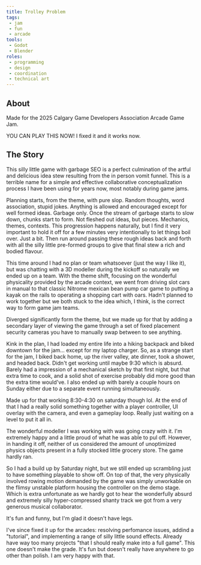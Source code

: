 ```yaml
---
title: Trolley Problem
tags:
 - jam
 - fun
 - arcade
tools:
 - Godot
 - Blender
roles:
 - programming
 - design
 - coordination
 - technical art
---
```


## About
Made for the 2025 Calgary Game Developers Association Arcade Game Jam.

YOU CAN PLAY THIS NOW!
I fixed it and it works now.

## The Story
This silly little game with garbage SEO is a perfect culmination of the artful and delicious idea stew resulting from the in person vomit funnel. This is a terrible name for a simple and effective collaborative conceptualization process I have been using for years now, most notably during game jams.

Planning starts, from the theme, with pure slop. Random thoughts, word association, stupid jokes. Anything is allowed and encouraged except for well formed ideas. Garbage only. Once the stream of garbage starts to slow down, chunks start to form. Not fleshed out ideas, but pieces. Mechanics, themes, contexts. This progression happens naturally, but I find it very important to hold it off for a few minutes very intentionally to let things boil over. Just a bit. Then run around passing these rough ideas back and forth with all the silly little pre-formed groups to give that final stew a rich and bodied flavour.

This time around I had no plan or team whatsoever (just the way I like it), but was chatting with a 3D modeller during the kickoff so naturally we ended up on a team. With the theme shift, focusing on the wonderful physicality provided by the arcade context, we went from driving slot cars in manual to that classic Nitrome mexican bean pump car game to putting a kayak on the rails to operating a shopping cart with oars. Hadn't planned to work together but we both stuck to the idea which, I think, is the correct way to form game jam teams.

Diverged significantly form the theme, but we made up for that by adding a secondary layer of viewing the game through a set of fixed placement security cameras you have to manually swap between to see anything.

Kink in the plan, I had loaded my entire life into a hiking backpack and biked downtown for the jam... except for my laptop charger. So, as a strange start for the jam, I biked back home, up the river valley, ate dinner, took a shower, and headed back. Didn't get working until maybe 9:30 which is absurd. Barely had a impression of a mechanical sketch by that first night, but that extra time to cook, and a solid shot of exercise probably did more good than the extra time would've. I also ended up with barely a couple hours on Sunday either due to a separate event running simultaneously.

Made up for that working 8:30-4:30 on saturday though lol.
At the end of that I had a really solid something together with a player controller, UI overlay with the camera, and even a gameplay loop. Really just waiting on a level to put it all in.

The wonderful modeller I was working with was going crazy with it. I'm extremely happy and a little proud of what he was able to pul off. However, in handing it off, neither of us considered the amount of unoptimized physics objects present in a fully stocked little grocery store. The game hardly ran.

So I had a build up by Saturday night, but we still ended up scrambling just to have something playable to show off. On top of that, the very physically involved rowing motion demanded by the game was simply unworkable on the flimsy unstable platform housing the controller on the demo stage. Which is extra unfortunate as we hardly got to hear the wonderfully absurd and extremely silly hyper-compressed shanty track we got from a very generous musical collaborator.

It's fun and funny, but I'm glad it doesn't have legs.

I've since fixed it up for the arcades: resolving perfomance issues, addind a "tutorial", and implementing a range of silly little sound effects. Already have way too many projects "that I should really make into a full game". This one doesn't make the grade. It's fun but doesn't really have anywhere to go other than polish. I am very happy with that.